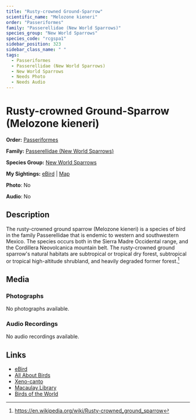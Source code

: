 ```yaml
---
title: "Rusty-crowned Ground-Sparrow"
scientific_name: "Melozone kieneri"
order: "Passeriformes"
family: "Passerellidae (New World Sparrows)"
species_group: "New World Sparrows"
species_code: "rcgspa1"
sidebar_position: 323
sidebar_class_name: " "
tags: 
  - Passeriformes
  - Passerellidae (New World Sparrows)
  - New World Sparrows
  - Needs Photo
  - Needs Audio
---
```


# Rusty-crowned Ground-Sparrow (Melozone kieneri)

**Order:** [Passeriformes](/tags/passeriformes)

**Family:** [Passerellidae (New World Sparrows)](/tags/passerellidae-new-world-sparrows)

**Species Group:** [New World Sparrows](/tags/new-world-sparrows)

**My Sightings:** [eBird](https://ebird.org/lifelist?r=world&time=life&spp=rcgspa1) | [Map](/map?species_code=rcgspa1)

**Photo**: No 

**Audio**: No

## Description
The rusty-crowned ground sparrow (Melozone kieneri) is a species of bird in the family Passerellidae that is endemic to western and southwestern Mexico. The species occurs both in the Sierra Madre Occidental range, and the Cordillera Neovolcanica mountain belt.
The rusty-crowned ground sparrow's natural habitats are subtropical or tropical dry forest, subtropical or tropical high-altitude shrubland, and heavily degraded former forest.[^1]

[^1]: https://en.wikipedia.org/wiki/Rusty-crowned_ground_sparrow

## Media
### Photographs
No photographs available.

### Audio Recordings
No audio recordings available.

## Links
* [eBird](https://ebird.org/species/rcgspa1) 
* [All About Birds](https://www.allaboutbirds.org/guide/rcgspa1) 
* [Xeno-canto](https://www.xeno-canto.org/species/melozone-kieneri) 
* [Macaulay Library](https://search.macaulaylibrary.org/catalog?taxonCode=rcgspa1&sort=rating_rank_desc)
* [Birds of the World](https://birdsoftheworld.org/bow/species/rcgspa1)
